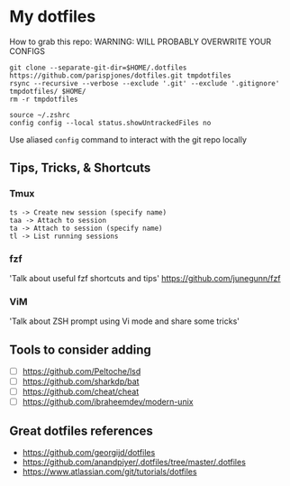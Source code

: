 # My dotfiles
How to grab this repo:
WARNING: WILL PROBABLY OVERWRITE YOUR CONFIGS
```
git clone --separate-git-dir=$HOME/.dotfiles https://github.com/parispjones/dotfiles.git tmpdotfiles
rsync --recursive --verbose --exclude '.git' --exclude '.gitignore' tmpdotfiles/ $HOME/
rm -r tmpdotfiles

source ~/.zshrc
config config --local status.showUntrackedFiles no
```

Use aliased `config` command to interact with the git repo locally

## Tips, Tricks, & Shortcuts
### Tmux
```
ts -> Create new session (specify name)
taa -> Attach to session
ta -> Attach to session (specify name)
tl -> List running sessions
```
### fzf
'Talk about useful fzf shortcuts and tips'
https://github.com/junegunn/fzf

### ViM
'Talk about ZSH prompt using Vi mode and share some tricks'


## Tools to consider adding
- [ ] https://github.com/Peltoche/lsd
- [ ] https://github.com/sharkdp/bat
- [ ] https://github.com/cheat/cheat
- [ ] https://github.com/ibraheemdev/modern-unix

## Great dotfiles references
- https://github.com/georgijd/dotfiles
- https://github.com/anandpiyer/.dotfiles/tree/master/.dotfiles
- https://www.atlassian.com/git/tutorials/dotfiles
